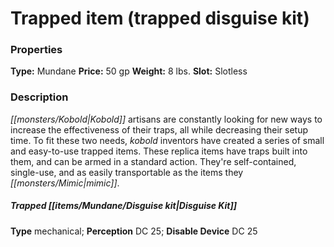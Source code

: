 ﻿---
Title: "Trapped item (trapped disguise kit)"
Type: "Mundane"
Price: "50 gp"
Weight: "8 lbs."
Slot: "Slotless"
Description: |
  "Kobold artisans are constantly looking for new ways to increase the effectiveness of their traps, all while decreasing their setup time. To fit these two needs, kobold inventors have created a series of small and easy-to-use trapped items. These replica items have traps built into them, and can be armed in a standard action. They're self-contained, single-use, and as easily transportable as the items they mimic.
  ### Trapped Disguise Kit
  **Type** mechanical; **Perception** DC 25; **Disable Device** DC 25"
Sources: "['Kobolds of Golarion']"
---

# Trapped item (trapped disguise kit)

### Properties

**Type:** Mundane **Price:** 50 gp **Weight:** 8 lbs. **Slot:** Slotless

### Description

_[[monsters/Kobold|Kobold]]_ artisans are constantly looking for new ways to increase the effectiveness of their traps, all while decreasing their setup time. To fit these two needs, _kobold_ inventors have created a series of small and easy-to-use trapped items. These replica items have traps built into them, and can be armed in a standard action. They're self-contained, single-use, and as easily transportable as the items they _[[monsters/Mimic|mimic]]_.

##### Trapped _[[items/Mundane/Disguise kit|Disguise Kit]]_

**Type** mechanical; **Perception** DC 25; **Disable Device** DC 25

